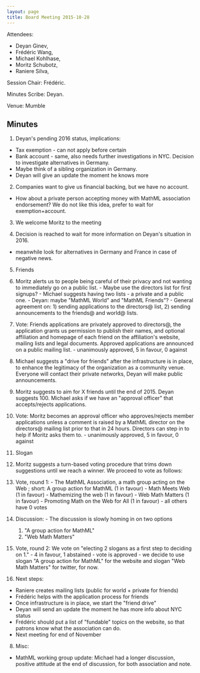 ```yaml
---
layout: page
title: Board Meeting 2015-10-28
---
```


Attendees:

-   Deyan Ginev,
-   Frédéric Wang,
-   Michael Kohlhase,
-   Moritz Schubotz,
-   Raniere Silva,

Session Chair: Frédéric.

Minutes Scribe: Deyan.

Venue: Mumble

## Minutes

1. Deyan's pending 2016 status, implications: 
  - Tax exemption - can not apply before certain
  - Bank account - same, also needs further investigations in NYC. Decision to investigate alternatives in Germany.
  - Maybe think of a sibling organization in Germany.
  - Deyan will give an update the moment he knows more

2. Companies want to give us financial backing, but we have no account. 
  - How about a private person accepting money with MathML association endorsement? We do not like this idea, prefer to wait for exemption+account.

3. We welcome Moritz to the meeting

4. Decision is reached to wait for more information on Deyan's situation in 2016.
 - meanwhile look for alternatives in Germany and France in case of negative news. 

5. Friends
  1. Moritz alerts us to people being careful of their privacy and not wanting to immediately go on a public list.
    - Maybe use the directors list for first signups?
    - Michael suggests having two lists - a private and a public one.
    - Deyan: maybe "MathML World" and "MathML Friends"?
    - General agreement on: 1) sending applications to the directors@ list, 2) sending announcements to the friends@ and world@ lists. 

  2. Vote: Friends applications are privately approved to directors@, the application grants us permission to publish their names, and optional affiliation and homepage of each friend on the affiliation's website, mailing lists and legal documents. Approved applications are announced on a public mailing list.
    - unanimously approved, 5 in favour, 0 against
    
  3. Michael suggests a "drive for friends" after the infrastructure is in place, to enhance the legitimacy of the organization as a community venue. Everyone will contact their private networks, Deyan will make public announcements.

  4. Moritz suggests to aim for X friends until the end of 2015. Deyan suggests 100. Michael asks if we have an "approval officer" that accepts/rejects applications. 

  5. Vote: Moritz becomes an approval officer who approves/rejects member applications unless a comment is raised by a MathML director on the directors@ mailing list prior to that in 24 hours. Directors can step in to help if Moritz asks them to. 
    - unanimously approved, 5 in favour, 0 against
 
6. Slogan
  1. Moritz suggests a turn-based voting procedure that trims down suggestions until we reach a winner. We proceed to vote as follows:
  2. Vote, round 1:
    - The MathML Association, a math group acting on the Web ; short: A group action for MathML (1 in favour)
    - Math Meets Web (1 in favour)
    - Mathemizing the web (1 in favour)
    - Web Math Matters (1 in favour)
    - Promoting Math on the Web for All (1 in favour)
    - all others have 0 votes

  2. Discussion:
    - The discussion is slowly homing in on two options
      1. "A group action for MathML"
      2. "Web Math Matters"

  3. Vote, round 2: We vote on "electing 2 slogans as a first step to deciding on 1."
    - 4 in favour, 1 abstained - vote is approved
    - we decide to use slogan "A group action for MathML" for the website and slogan "Web Math Matters" for twitter, for now.

7. Next steps:
  - Raniere creates mailing lists (public for world + private for friends)
  - Frédéric helps with the application process for friends
  - Once infrastructure is in place, we start the "friend drive"
  - Deyan will send an update the moment he has more info about NYC status
  - Frédéric should put a list of "fundable" topics on the website, so that patrons know what the association can do.
  - Next meeting for end of November

8. Misc:
  - MathML working group update: Michael had a longer discussion, positive attitude at the end of discussion, for both association and note.
